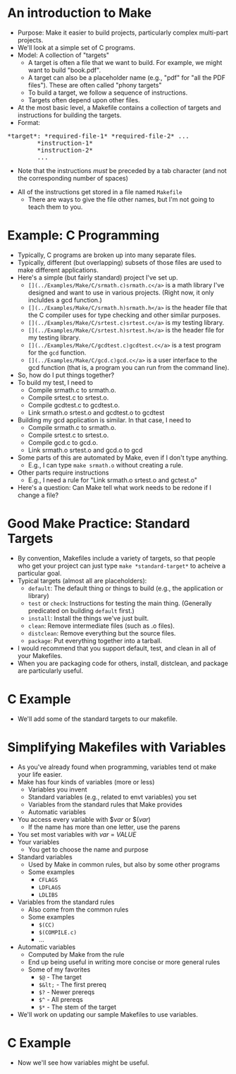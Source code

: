 An introduction to Make
=======================

* Purpose: Make it easier to build projects, particularly complex multi-part 
  projects.
* We'll look at a simple set of C programs.
* Model: A collection of "targets"
  + A target is often a file that we want to build.  For example, we might
    want to build "book.pdf".
  + A target can also be a placeholder name (e.g., "pdf" for "all the PDF  
    files").  These are often called "phony targets"
  + To build a target, we follow a sequence of instructions.
  + Targets often depend upon other files.
* At the most basic level, a Makefile contains a collection of targets
  and instructions for building the targets.
* Format: 
<pre>
*target*: *required-file-1* *required-file-2* ...
        *instruction-1*
        *instruction-2*
        ...
</pre>
  + Note that the instructions *must* be preceded by a tab character (and not the corresponding number of spaces)
* All of the instructions get stored in a file named `Makefile`
  + There are ways to give the file other names, but I'm not going to teach
    them to you.

Example: C Programming
======================

* Typically, C programs are broken up into many separate files.
* Typically, different (but overlapping) subsets of those files are used
  to make different applications.
* Here's a simple (but fairly standard) project I've set up.
  + `[](../Examples/Make/C/srmath.c)srmath.c</a>` 
    is a math library I've designed and want to use in various projects.
    (Right now, it only incluldes a gcd function.)
  + `[](../Examples/Make/C/srmath.h)srmath.h</a>` 
    is the header file that the C compiler uses for type checking and
    other similar purposes.
  + `[](../Examples/Make/C/srtest.c)srtest.c</a>` 
    is my testing library.
  + `[](../Examples/Make/C/srtest.h)srtest.h</a>` 
    is the header file for my testing library.
  + `[](../Examples/Make/C/gcdtest.c)gcdtest.c</a>` 
    is a test program for the `gcd` function.
  + `[](../Examples/Make/C/gcd.c)gcd.c</a>` 
    is a user interface to the gcd function (that is, a program you can run
    from the command line).
* So, how do I put things together?
* To build my test, I need to
  + Compile srmath.c to srmath.o.
  + Compile srtest.c to srtest.o.
  + Compile gcdtest.c to gcdtest.o.
  + Link srmath.o srtest.o and gcdtest.o to gcdtest
* Building my gcd application is similar.  In that case, I need to
  + Compile srmath.c to srmath.o.
  + Compile srtest.c to srtest.o.
  + Compile gcd.c to gcd.o.
  + Link srmath.o srtest.o and gcd.o to gcd
* Some parts of this are automated by Make, even if I don't type anything.
  + E.g., I can type `make srmath.o` without creating a rule.
* Other parts require instructions
  + E.g., I need a rule for "Link srmath.o srtest.o and gctest.o"
* Here's a question: Can Make tell what work needs to be redone if I
  change a file?

Good Make Practice: Standard Targets
====================================

* By convention, Makefiles include a variety of targets, so that people who
  get your project can just type `make *standard-target*`
  to acheive a particular goal.
* Typical targets (almost all are placeholders):
  + `default`: The default thing or things to build (e.g.,
    the application or library)
  + `test` or `check`: Instructions for testing the
    main thing.  (Generally predicated on building `default`
    first.)
  + `install`: Install the things we've just built.
  + `clean`: Remove intermediate files (such as .o files).
  + `distclean`: Remove everything but the source files.
  + `package`: Put everything together into a tarball.
* I would recommend that you support default, test, and clean in all of
  your Makefiles.
* When you are packaging code for others, install, distclean, and package
  are particularly useful.

C Example
=========

* We'll add some of the standard targets to our makefile.

Simplifying Makefiles with Variables
====================================

* As you've already found when programming, variables tend ot make your 
  life easier.
* Make has four kinds of variables (more or less)
  + Variables you invent
  + Standard variables (e.g., related to envt variables) you set
  + Variables from the standard rules that Make provides
  + Automatic variables
* You access every variable with $*var* or $(*var*)
  + If the name has more than one letter, use the parens
* You set most variables with *var* = *VALUE*
* Your variables
  + You get to choose the name and purpose
* Standard variables 
  + Used by Make in common rules, but also by some other programs
  + Some examples
    - `CFLAGS`
    - `LDFLAGS`
    - `LDLIBS`
* Variables from the standard rules
  + Also  come from the common rules
  + Some examples
    - `$(CC)`
    - `$(COMPILE.c)`
    - ...
* Automatic variables
  + Computed by Make from the rule
  + End up being useful in writing more concise or more general rules
  + Some of my favorites
    - `$@` - The target
    - `$&lt;` - The first prereq
    - `$?` - Newer prereqs
    - `$^` - All prereqs
    - `$*` - The stem of the target
* We'll work on updating our sample Makefiles to use variables.

C Example
=========

* Now we'll see how variables might be useful.

